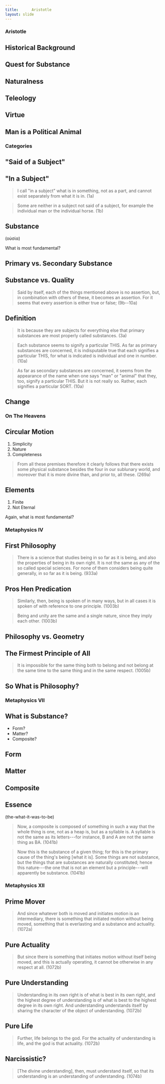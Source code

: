 ```yaml
---
title:      Aristotle
layout: slide
---
```



<section><!--Begin Aristotle Intro-->
<section data-background="https://positivepsychologyprogram.com/wp-content/uploads/2015/02/aristotelian-principle.jpg">

# Aristotle #

</section>

<section data-markdown>

## Historical Background ##

</section>
<section data-markdown>

## Quest for Substance ##

</section><section data-markdown>

## Naturalness ##

</section>
<section data-markdown>

## Teleology ##

</section>
<section data-markdown>

## Virtue ##

</section>
<section data-markdown>

## Man is a Political Animal ##

</section>
</section><!--End Aristotle Intro-->
<section data-markdown><!--Begin Categories-->
<section data-background="http://notetoself.typepad.com/.a/6a0115705a75a1970b0120a66db65e970c-500wi">

# Categories #

</section>
<section data-markdown>

## "Said of a Subject" ##

</section>
<section data-markdown>

## "In a Subject" ##

> I call "in a subject" what is in something, not as a part, and
> cannot exist separately from what it is in.
> (1a)

</section>
<section data-markdown>

> Some are neither in a subject not said of a subject, for example
> the individual man or the individual horse.
> (1b)

</section>
<section data-markdown>

## Substance ##

(οὐσία)

What is most fundamental?

</section>
<section data-markdown>

## Primary vs. Secondary Substance ##

</section>
<section data-markdown>

## Substance vs. Quality ##

</section>
<section data-markdown>

> Said by itself, each of the things mentioned above is no
> assertion, but, in combination with others of these, it becomes
> an assertion.  For it seems that every assertion is either true
> or false;
> (9b--10a)

</section>
<section data-markdown>

## Definition ##

</section>
<section data-markdown>

> It is because they are subjects for everything else that primary
> substances are most properly called substances.
> (3a)

</section>
<section data-markdown>

> Each substance seems to signify a particular THIS.  As far as
> primary substances are concerned, it is indisputable true that
> each signifies a particular THIS, for what is indicated is
> individual and one in number.
> (10a)

</section>
<section data-markdown>

> As far as secondary substances are concerned, it seems from the
> appearance of the name when one says "man" or "animal" that they,
> too, signify a particular THIS.  But it is not really so.
> Rather, each signifies a particular SORT.
> (10a)

</section>
<section data-markdown>

## Change ##

</section>
</section><!--End Categories-->
<section data-markdown><!--Begin On The Heavens-->
<section data-background="https://s-media-cache-ak0.pinimg.com/736x/c7/83/42/c783426124c0ba2c9bf3fc01f2c77294.jpg">

# On The Heavens #

</section>
<section data-markdown>

## Circular Motion ##

1. Simplicity
2. Nature
3. Completeness

</section>
<section data-markdown>

> From all these premises therefore it clearly follows that there
> exists some physical substance besides the four in our sublunary
> world, and moreover that it is more divine than, and prior to,
> all these.
> (269a)

</section>
<section data-markdown>

## Elements ##

1. Finite
2. Not Eternal

</section>
<section data-markdown>

Again, what is most fundamental?

</section>
</section><!--End On The Heavens-->
<section data-markdown><!--Begin Metaphysics IV-->
<section data-background="https://upload.wikimedia.org/wikipedia/commons/0/06/Aristotle-Raphael.JPG">

# Metaphysics IV #

</section>
<section data-markdown>

## First Philosophy ##

> There is a science that studies being in so far as it is being,
> and also the properties of being in its own right.  It is not the
> same as any of the so called special sciences.  For none of them
> considers being quite generally, in so far as it is being.
> (933a)

</section>
<section data-markdown>

## Pros Hen Predication ##

> Similarly, then, being is spoken of in many ways, but in all
> cases it is spoken of with reference to one principle.
> (1003b)

</section>
<section data-markdown>

> Being and unity are the same and a single nature, since they
> imply each other.
> (1003b)

</section>
<section data-markdown>

## Philosophy vs. Geometry ##

</section>
<section data-markdown>

## The Firmest Principle of All ##

> It is impossible for the same thing both to belong and not belong
> at the same time to the same thing and in the same respect.
> (1005b)

</section>
<section data-markdown>

## So What is Philosophy? ##

</section>
</section><!--End Metaphysics IV-->
<section data-markdown><!--Begin Metaphysics VII-->
<section data-background="http://newshour-tc.pbs.org/newshour/wp-content/uploads/2016/01/greekart.jpg">

# Metaphysics VII #

</section>
<section data-markdown>

## What is Substance? ##

- Form?
- Matter?
- Composite?

</section>
<section data-markdown>

## Form ##

</section>
<section data-markdown>

## Matter ##

</section>
<section data-markdown>

## Composite ##

</section>
<section data-markdown>

## Essence ##

(the-what-it-was-to-be)

</section>
<section data-markdown>

> Now, a composite is composed of something in such a way that the
> whole thing is one, not as a heap is, but as a syllable is.  A
> syllable is not the same as its letters---for instance, B and A
> are not the same thing as BA.
> (1041b)

</section>
<section data-markdown>

> Now this is the substance of a given thing; for this is the
> primary cause of the thing's being [what it is].  Some things are
> not substance, but the things that are substances are naturally
> constituted; hence this nature---the one that is not an element
> but a principle---will apparently be substance.
> (1041b)

</section>
</section><!--End Metaphysics VII-->
<section data-markdown><!--Begin Metaphysics VIII-->
<section data-background="https://upload.wikimedia.org/wikipedia/commons/d/d2/Paradiso_Canto_31.jpg">

# Metaphysics XII #

</section>
<section data-markdown>

## Prime Mover ##

> And since whatever both is moved and initiates motion is an
> intermediary, there is something that initiated motion without
> being moved, something that is everlasting and a substance and
> actuality.
> (1072a)

</section>
<section data-markdown>

## Pure Actuality ##

> But since there is something that initiates motion without itself
> being moved, and this is actually operating, it cannot be
> otherwise in any respect at all.
> (1072b)

</section>
<section data-markdown>

## Pure Understanding ##

> Understanding in its own right is of what is best in its own
> right, and the highest degree of understanding is of what is best
> to the highest degree in its own right.  And understanding
> understands itself by sharing the character of the object of
> understanding.
> (1072b)

</section>
<section data-markdown>

## Pure Life ##

> Further, life belongs to the god.  For the actuality of
> understanding is life, and the god is that actuality.
> (1072b)

</section>
<section data-markdown>

## Narcissistic? ##

> [The divine understanding], then, must understand itself, so that
> its understanding is an understanding of understanding.
> (1074b)

</section>
</section><!--End Metaphysics VIII-->